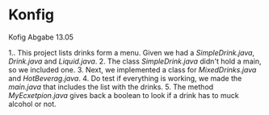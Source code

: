 # Konfig
Kofig Abgabe 13.05

1.. This project lists drinks form a menu. Given we had a *SimpleDrink.java*, *Drink.java* and *Liquid.java*. 
2. The class *SimpleDrink.java* didn't hold a main, so we included one. 
3. Next, we implemented a class for *MixedDrinks.java* and *HotBeverag.java*.
4. Do test if everything is working, we made the *main.java* that includes the list with the drinks. 
5. The method *MyEcxetpion.java* gives back a boolean to look if a drink has to muck alcohol or not.
